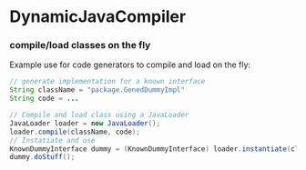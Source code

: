 # DynamicJavaCompiler
### compile/load classes on the fly

Example use for code generators to compile and load on the fly:
```java
// generate implementation for a known interface
String className = "package.GenedDummyImpl"
String code = ...
```
```java
// Compile and load class using a JavaLoader
JavaLoader loader = new JavaLoader();
loader.compile(className, code);
// Instatiate and use
KnownDummyInterface dummy = (KnownDummyInterface) loader.instantiate(className);
dummy.doStuff();
```
